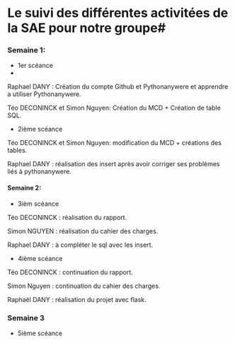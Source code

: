 # Le suivi des différentes activitées de la SAE pour notre groupe#

### Semaine 1: 
* 1er scéance
* 
Raphael DANY   : Création du compte Github et Pythonanywere et apprendre a utiliser Pythonanywere.  

Téo DECONINCK et Simon Nguyen: Création du MCD  + Création de table SQL. 


* 2ième scéance 
 
Téo DECONINCK et Simon Nguyen: modification du MCD + créations des tables. 

Raphael DANY : réalisation des insert après avoir corriger ses problèmes liés à pythonanywere.

 
#### Semaine 2:
 
 * 3ièm scéance 
 
 Téo DECONINCK  : réalisation du rapport. 
 
 Simon NGUYEN  : réalisation du cahier des charges. 
 
 Raphael DANY  : à compléter le sql avec les insert. 
  
 * 4ième scéance
 
 Téo DECONINCK : continuation du rapport. 
 
 Simon Nguyen : continuation du cahier des charges. 
 
 Raphaël DANY : réalisation du projet avec flask. 
 
### Semaine 3

 * 5ième scéance 
 
 
  
 
 
 
